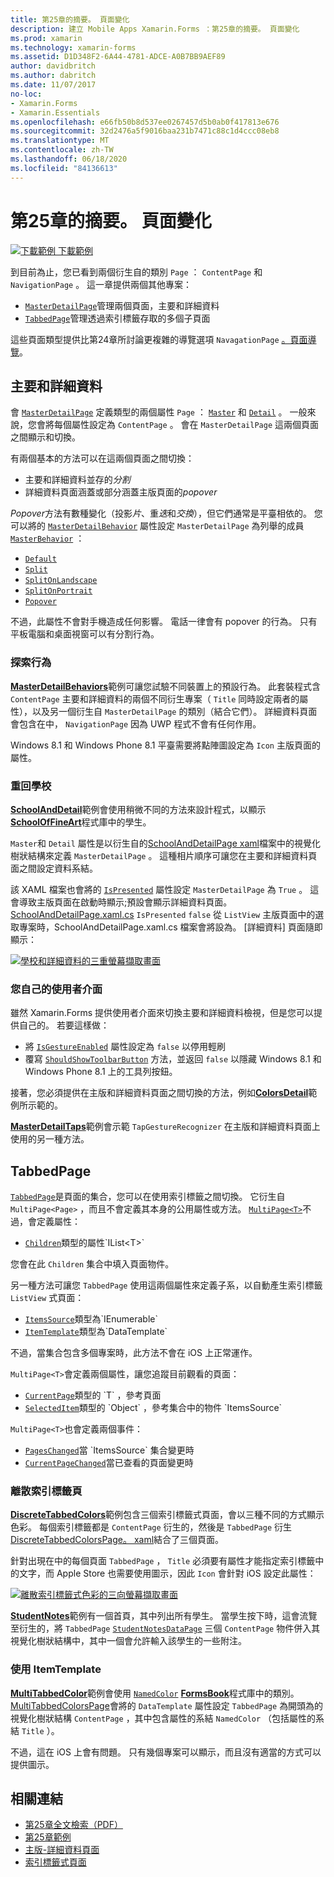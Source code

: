 ```yaml
---
title: 第25章的摘要。 頁面變化
description: 建立 Mobile Apps Xamarin.Forms ：第25章的摘要。 頁面變化
ms.prod: xamarin
ms.technology: xamarin-forms
ms.assetid: D1D348F2-6A44-4781-ADCE-A0B7BB9AEF89
author: davidbritch
ms.author: dabritch
ms.date: 11/07/2017
no-loc:
- Xamarin.Forms
- Xamarin.Essentials
ms.openlocfilehash: e66fb50b8d537ee0267457d5b0ab0f417813e676
ms.sourcegitcommit: 32d2476a5f9016baa231b7471c88c1d4ccc08eb8
ms.translationtype: MT
ms.contentlocale: zh-TW
ms.lasthandoff: 06/18/2020
ms.locfileid: "84136613"
---
```

# <a name="summary-of-chapter-25-page-varieties"></a>第25章的摘要。 頁面變化

[![下載範例 ](~/media/shared/download.png) 下載範例](https://github.com/xamarin/xamarin-forms-book-samples/tree/master/Chapter25)

到目前為止，您已看到兩個衍生自的類別 `Page` ： `ContentPage` 和 `NavigationPage` 。 這一章提供兩個其他專案：

- [`MasterDetailPage`](xref:Xamarin.Forms.MasterDetailPage)管理兩個頁面，主要和詳細資料
- [`TabbedPage`](xref:Xamarin.Forms.TabbedPage)管理透過索引標籤存取的多個子頁面

這些頁面類型提供比第24章所討論更複雜的導覽選項 `NavagationPage` [。頁面導覽](~/xamarin-forms/creating-mobile-apps-xamarin-forms/summaries/chapter24.md)。

## <a name="master-and-detail"></a>主要和詳細資料

會 [`MasterDetailPage`](xref:Xamarin.Forms.MasterDetailPage) 定義類型的兩個屬性 `Page` ： [`Master`](xref:Xamarin.Forms.MasterDetailPage.Master) 和 [`Detail`](xref:Xamarin.Forms.MasterDetailPage.Detail) 。 一般來說，您會將每個屬性設定為 `ContentPage` 。 會在 `MasterDetailPage` 這兩個頁面之間顯示和切換。

有兩個基本的方法可以在這兩個頁面之間切換：

- 主要和詳細資料並存的*分割*
- 詳細資料頁面涵蓋或部分涵蓋主版頁面的*popover*

*Popover*方法有數種變化（投影*片*、重*迭*和*交換*），但它們通常是平臺相依的。 您可以將的 [`MasterDetailBehavior`](xref:Xamarin.Forms.MasterDetailPage.MasterBehavior) 屬性設定 `MasterDetailPage` 為列舉的成員 [`MasterBehavior`](xref:Xamarin.Forms.MasterBehavior) ：

- [`Default`](xref:Xamarin.Forms.MasterBehavior.Default)
- [`Split`](xref:Xamarin.Forms.MasterBehavior.Split)
- [`SplitOnLandscape`](xref:Xamarin.Forms.MasterBehavior.SplitOnLandscape)
- [`SplitOnPortrait`](xref:Xamarin.Forms.MasterBehavior.SplitOnPortrait)
- [`Popover`](xref:Xamarin.Forms.MasterBehavior.Popover)

不過，此屬性不會對手機造成任何影響。 電話一律會有 popover 的行為。 只有平板電腦和桌面視窗可以有分割行為。

### <a name="exploring-the-behaviors"></a>探索行為

[**MasterDetailBehaviors**](https://github.com/xamarin/xamarin-forms-book-samples/tree/master/Chapter25/MasterDetailBehaviors)範例可讓您試驗不同裝置上的預設行為。 此套裝程式含 `ContentPage` 主要和詳細資料的兩個不同衍生專案（ `Title` 同時設定兩者的屬性），以及另一個衍生自 `MasterDetailPage` 的類別（結合它們）。 詳細資料頁面會包含在中， `NavigationPage` 因為 UWP 程式不會有任何作用。

Windows 8.1 和 Windows Phone 8.1 平臺需要將點陣圖設定為 `Icon` 主版頁面的屬性。

### <a name="back-to-school"></a>重回學校

[**SchoolAndDetail**](https://github.com/xamarin/xamarin-forms-book-samples/tree/master/Chapter25/SchoolAndDetail)範例會使用稍微不同的方法來設計程式，以顯示[**SchoolOfFineArt**](https://github.com/xamarin/xamarin-forms-book-samples/tree/master/Libraries/SchoolOfFineArt)程式庫中的學生。

`Master`和 `Detail` 屬性是以衍生自的[SchoolAndDetailPage xaml](https://github.com/xamarin/xamarin-forms-book-samples/blob/master/Chapter25/SchoolAndDetail/SchoolAndDetail/SchoolAndDetail/SchoolAndDetailPage.xaml)檔案中的視覺化樹狀結構來定義 `MasterDetailPage` 。 這種相片順序可讓您在主要和詳細資料頁面之間設定資料系結。

該 XAML 檔案也會將的 [`IsPresented`](xref:Xamarin.Forms.MasterDetailPage.IsPresented) 屬性設定 `MasterDetailPage` 為 `True` 。 這會導致主版頁面在啟動時顯示;預設會顯示詳細資料頁面。 [SchoolAndDetailPage.xaml.cs](https://github.com/xamarin/xamarin-forms-book-samples/blob/master/Chapter25/SchoolAndDetail/SchoolAndDetail/SchoolAndDetail/SchoolAndDetailPage.xaml.cs) `IsPresented` `false` 從 `ListView` 主版頁面中的選取專案時，SchoolAndDetailPage.xaml.cs 檔案會將設為。 [詳細資料] 頁面隨即顯示：

[![學校和詳細資料的三重螢幕擷取畫面](images/ch25fg09-small.png "MasterDetailPage 的詳細資料頁面")](images/ch25fg09-large.png#lightbox "MasterDetailPage 的詳細資料頁面")

### <a name="your-own-user-interface"></a>您自己的使用者介面

雖然 Xamarin.Forms 提供使用者介面來切換主要和詳細資料檢視，但是您可以提供自己的。 若要這樣做：

- 將 [`IsGestureEnabled`](xref:Xamarin.Forms.MasterDetailPage.IsGestureEnabled) 屬性設定為 `false` 以停用輕刷
- 覆寫 [`ShouldShowToolbarButton`](xref:Xamarin.Forms.MasterDetailPage.ShouldShowToolbarButton) 方法，並返回 `false` 以隱藏 Windows 8.1 和 Windows Phone 8.1 上的工具列按鈕。

接著，您必須提供在主版和詳細資料頁面之間切換的方法，例如[**ColorsDetail**](https://github.com/xamarin/xamarin-forms-book-samples/tree/master/Chapter25/ColorsDetails)範例所示範的。

[**MasterDetailTaps**](https://github.com/xamarin/xamarin-forms-book-samples/tree/master/Chapter25/MasterDetailTaps)範例會示範 `TapGestureRecognizer` 在主版和詳細資料頁面上使用的另一種方法。

## <a name="tabbedpage"></a>TabbedPage

[`TabbedPage`](xref:Xamarin.Forms.TabbedPage)是頁面的集合，您可以在使用索引標籤之間切換。 它衍生自 `MultiPage<Page>` ，而且不會定義其本身的公用屬性或方法。 [`MultiPage<T>`](xref:Xamarin.Forms.MultiPage`1)不過，會定義屬性：

- [`Children`](xref:Xamarin.Forms.MultiPage`1.Children)類型的屬性`IList<T>`

您會在此 `Children` 集合中填入頁面物件。

另一種方法可讓您 `TabbedPage` 使用這兩個屬性來定義子系，以自動產生索引標籤 `ListView` 式頁面：

- [`ItemsSource`](xref:Xamarin.Forms.MultiPage`1.ItemsSource)類型為`IEnumerable`
- [`ItemTemplate`](xref:Xamarin.Forms.MultiPage`1.ItemTemplate)類型為`DataTemplate`

不過，當集合包含多個專案時，此方法不會在 iOS 上正常運作。

`MultiPage<T>`會定義兩個屬性，讓您追蹤目前觀看的頁面：

- [`CurrentPage`](xref:Xamarin.Forms.MultiPage`1.CurrentPage)類型的 `T` ，參考頁面
- [`SelectedItem`](xref:Xamarin.Forms.MultiPage`1.SelectedItem)類型的 `Object` ，參考集合中的物件 `ItemsSource`

`MultiPage<T>`也會定義兩個事件：

- [`PagesChanged`](xref:Xamarin.Forms.MultiPage`1.PagesChanged)當 `ItemsSource` 集合變更時
- [`CurrentPageChanged`](xref:Xamarin.Forms.MultiPage`1.CurrentPageChanged)當已查看的頁面變更時

### <a name="discrete-tab-pages"></a>離散索引標籤頁

[**DiscreteTabbedColors**](https://github.com/xamarin/xamarin-forms-book-samples/tree/master/Chapter25/DiscreteTabbedColors)範例包含三個索引標籤式頁面，會以三種不同的方式顯示色彩。 每個索引標籤都是 `ContentPage` 衍生的，然後是 `TabbedPage` 衍生[DiscreteTabbedColorsPage。 xaml](https://github.com/xamarin/xamarin-forms-book-samples/blob/master/Chapter25/DiscreteTabbedColors/DiscreteTabbedColors/DiscreteTabbedColors/DiscreteTabbedColorsPage.xaml)結合了三個頁面。

針對出現在中的每個頁面 `TabbedPage` ， `Title` 必須要有屬性才能指定索引標籤中的文字，而 Apple Store 也需要使用圖示，因此 `Icon` 會針對 iOS 設定此屬性：

[![離散索引標籤式色彩的三向螢幕擷取畫面](images/ch25fg13-small.png "TabbedPage")](images/ch25fg13-large.png#lightbox "TabbedPage")

[**StudentNotes**](https://github.com/xamarin/xamarin-forms-book-samples/tree/master/Chapter25/StudentNotes)範例有一個首頁，其中列出所有學生。 當學生按下時，這會流覽至衍生的，將 `TabbedPage` [`StudentNotesDataPage`](https://github.com/xamarin/xamarin-forms-book-samples/blob/master/Chapter25/StudentNotes/StudentNotes/StudentNotes/StudentNotesDataPage.xaml) 三個 `ContentPage` 物件併入其視覺化樹狀結構中，其中一個會允許輸入該學生的一些附注。

### <a name="using-an-itemtemplate"></a>使用 ItemTemplate

[**MultiTabbedColor**](https://github.com/xamarin/xamarin-forms-book-samples/tree/master/Chapter25/MultiTabbedColors)範例會使用 [`NamedColor`](https://github.com/xamarin/xamarin-forms-book-samples/blob/master/Libraries/Xamarin.FormsBook.Toolkit/Xamarin.FormsBook.Toolkit/NamedColor.cs) [**FormsBook**](https://github.com/xamarin/xamarin-forms-book-samples/tree/master/Libraries/Xamarin.FormsBook.Toolkit)程式庫中的類別。 [MultiTabbedColorsPage](https://github.com/xamarin/xamarin-forms-book-samples/blob/master/Chapter25/MultiTabbedColors/MultiTabbedColors/MultiTabbedColors/MultiTabbedColorsPage.xaml)會將的 `DataTemplate` 屬性設定 `TabbedPage` 為開頭為的視覺化樹狀結構 `ContentPage` ，其中包含屬性的系結 `NamedColor` （包括屬性的系結 `Title` ）。

不過，這在 iOS 上會有問題。 只有幾個專案可以顯示，而且沒有適當的方式可以提供圖示。

## <a name="related-links"></a>相關連結

- [第25章全文檢索（PDF）](https://download.xamarin.com/developer/xamarin-forms-book/XamarinFormsBook-Ch25-Apr2016.pdf)
- [第25章範例](https://github.com/xamarin/xamarin-forms-book-samples/tree/master/Chapter25)
- [主版-詳細資料頁面](~/xamarin-forms/app-fundamentals/navigation/master-detail-page.md)
- [索引標籤式頁面](~/xamarin-forms/app-fundamentals/navigation/tabbed-page.md)

